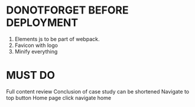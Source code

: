 # DONOTFORGET BEFORE DEPLOYMENT

1. Elements js to be part of webpack.
2. Favicon with logo
3. Minify everything

# MUST DO

Full content review
Conclusion of case study can be shortened
Navigate to top button
Home page click navigate home